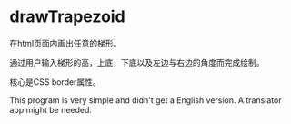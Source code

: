 # drawTrapezoid
在html页面内画出任意的梯形。

通过用户输入梯形的高，上底，下底以及左边与右边的角度而完成绘制。

核心是CSS border属性。

This program is very simple and didn't get a English version. A translator app might be needed.
